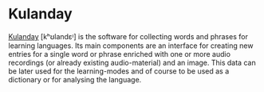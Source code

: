 <!--
# Tambi #
<img src="./img/logo2.png" alt="logo" width="200px" height="200px" align="right">

[Tambi](./tambi.md) [tʰambi] is the main program for studying the bible (and much more).
-->

# Kulanday #

[Kulanday](./kulanday.md) [kʰʊlandɛᶦ] is the software for collecting words and phrases for learning languages. Its main components are an interface for creating new entries for a single word or phrase enriched with one or more audio recordings (or already existing audio-material) and an image. This data can be later used for the learning-modes and of course to be used as a dictionary or for analysing the language. 
